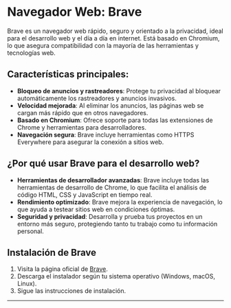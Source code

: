 # Navegador Web: Brave

Brave es un navegador web rápido, seguro y orientado a la privacidad, ideal para el desarrollo web y el día a día en internet. Está basado en Chromium, lo que asegura compatibilidad con la mayoría de las herramientas y tecnologías web.

## Características principales:
- **Bloqueo de anuncios y rastreadores**: Protege tu privacidad al bloquear automáticamente los rastreadores y anuncios invasivos.
- **Velocidad mejorada**: Al eliminar los anuncios, las páginas web se cargan más rápido que en otros navegadores.
- **Basado en Chromium**: Ofrece soporte para todas las extensiones de Chrome y herramientas para desarrolladores.
- **Navegación segura**: Brave incluye herramientas como HTTPS Everywhere para asegurar la conexión a sitios web.

## ¿Por qué usar Brave para el desarrollo web?
- **Herramientas de desarrollador avanzadas**: Brave incluye todas las herramientas de desarrollo de Chrome, lo que facilita el análisis de código HTML, CSS y JavaScript en tiempo real.
- **Rendimiento optimizado**: Brave mejora la experiencia de navegación, lo que ayuda a testear sitios web en condiciones óptimas.
- **Seguridad y privacidad**: Desarrolla y prueba tus proyectos en un entorno más seguro, protegiendo tanto tu trabajo como tu información personal.

## Instalación de Brave
1. Visita la página oficial de [Brave](https://brave.com/).
2. Descarga el instalador según tu sistema operativo (Windows, macOS, Linux).
3. Sigue las instrucciones de instalación.

---
